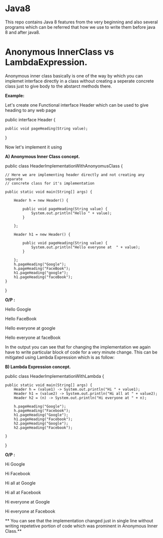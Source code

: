 # Java8
This repo contains Java 8 features from the very beginning and also several programs which can be referred that how we use to write them before java 8 and after java8.

# Anonymous InnerClass vs LambdaExpression.

Anonymous inner class basically is one of the way by which you can implemet interface directly in a class without creating a seperate concrete class just to give body to the abstarct methods there. 

**Example:**


Let's create one Functional interface Header which can be used to give heading to any web page

public interface Header {

	public void pageHeading(String value);
}

Now let's implement it using

**A) Anonymous Inner Class concept.**

public class HeaderImplementationWithAnonyomusClass {

	// Here we are implementing header directly and not creating any separate
	// concrete class for it's implementation

	public static void main(String[] args) {

		Header h = new Header() {

			public void pageHeading(String value) {
				System.out.println("Hello " + value);
			}

		};

		Header h1 = new Header() {

			public void pageHeading(String value) {
				System.out.println("Hello everyone at  " + value);
			}

		};
		h.pageHeading("Google");
		h.pageHeading("FaceBook");
		h1.pageHeading("google");
		h1.pageHeading("faceBook");
	}
}

**O/P :**

Hello Google 

Hello FaceBook 

Hello everyone at  google

Hello everyone at  faceBook

In the output you can see that for changing the implementation we again have to write particular block of code for a very minute change. This can be mitigated using Lambda Expression which is as follow:

**B) Lambda Expression concept.**

public class HeaderImplementationWithLambda {

	public static void main(String[] args) {
		Header h = (value1) -> System.out.println("Hi " + value1);
		Header h1 = (value2) -> System.out.println("Hi all at " + value2);
		Header h2 = (n) -> System.out.println("Hi everyone at " + n);

		h.pageHeading("Google");
		h.pageHeading("Facebook");
		h1.pageHeading("Google");
		h1.pageHeading("Facebook");
		h2.pageHeading("Google");
		h2.pageHeading("Facebook");

	}

}

**O/P :**

Hi Google 

Hi Facebook 

Hi all at Google

Hi all at Facebook 

Hi everyone at Google 

Hi everyone at Facebook 

** You can see that the implementation changed just in single line without writing repetetive portion of code which was prominent in Anonymous Inner Class.**

